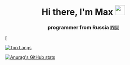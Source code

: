 <h1 align="center">Hi there, I'm Max
<img src="https://github.com/blackcater/blackcater/raw/main/images/Hi.gif" height="32"/></h1>
<h3 align="center">programmer from Russia 🇷🇺</h3>

[
<!---Для компактной версии-->
[![Top Langs](https://github-readme-stats.vercel.app/api/top-langs/?username=Kaihatsu-sha&layout=compact)](https://github.com/anuraghazra/github-readme-stats)

[![Anurag's GitHub stats](https://github-readme-stats.vercel.app/api?username=Kaihatsu-sha)](https://github.com/anuraghazra/github-readme-stats)

<!--
**Kaihatsu-sha/Kaihatsu-sha** is a ✨ _special_ ✨ repository because its `README.md` (this file) appears on your GitHub profile.

Here are some ideas to get you started:

- 🔭 I’m currently working on ...
- 🌱 I’m currently learning ...
- 👯 I’m looking to collaborate on ...
- 🤔 I’m looking for help with ...
- 💬 Ask me about ...
- 📫 How to reach me: ...
- 😄 Pronouns: ...
- ⚡ Fun fact: ...
-->

